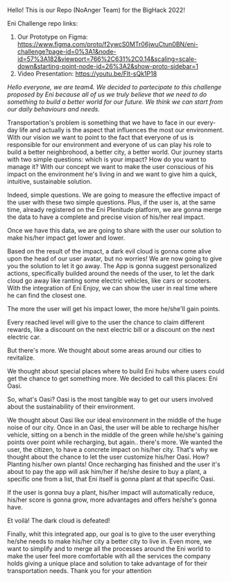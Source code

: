 Hello! This is our Repo (NoAnger Team) for the BigHack 2022!

Eni Challenge repo links:

1. Our Prototype on Figma: https://www.figma.com/proto/f2ywcS0MTr06jwuCtun0BN/eni-challenge?page-id=0%3A1&node-id=57%3A182&viewport=766%2C631%2C0.14&scaling=scale-down&starting-point-node-id=26%3A2&show-proto-sidebar=1
2. Video Presentation: https://youtu.be/Flt-sQk1P18


*Hello everyone, we are team4. We decided to partecipate to this challenge
proposed by Eni because
all of us we truly believe that we need to do something to build a better world for
our future.
We think we can start from our daily behaviours and needs.*

Transportation's problem is something that we have to face in our every-day life
and actually is the aspect that influences the most our environment.
With our vision we want to point to the fact that everyone of us is responsible for
our environment and everyone of us can play his role to build a better
neighbrohood, a better city, a better world.
Our journey starts with two simple questions: which is your impact? How do you
want to manage it? With our concept we want to make the user conscious of his
impact on the environment he's living in and we want to give him a quick, intuitive,
sustainable solution.

Indeed, simple questions. We are going to measure the effective impact of the user
with these two simple questions. Plus, if the user is, at the same time, already
registered on the Eni Plenitude platform, we are gonna merge the data to have a
complete and precise vision of his/her real impact.

Once we have this data, we are going to share with the user our solution to make
his/her impact get lower and lower.

Based on the result of the impact, a dark evil cloud is gonna come alive upon the
head of our user avatar, but no worries! We are now going to give you the
solution to let it go away.
The App is gonna suggest personalized actions, specifically builded around the
needs of the user, to let the dark cloud go away like ranting some electric vehicles,
like cars or scooters. With the integration of Eni Enjoy, we can show the user in real
time where he can find the closest one.

The more the user will get his impact lower, the more he/she'll gain points.

Every reached level will give to the user the chance to claim different rewards, like a
discount on the next electric bill or a discount on the next electric car.

But there's more. We thought about some areas around our cities
to revitalize.

We thought about special places where to build Eni hubs where
users could get the chance to get something more. We decided
to call this places: Eni Oasi.

So, what's Oasi? Oasi is the most tangible way to get our users involved about the
sustainability of their environment.

We thought about Oasi like our ideal environment in the middle of the huge noise
of our city. Once in an Oasi, the user will be able to recharge his/her vehicle, sitting
on a bench in the middle of the green while he/she's gaining points over point
while recharging, but again.. there's more.
We wanted the user, the citizen, to have a concrete impact on his/her city. That's
why we thought about the chance to let the user customize his/her Oasi. How?
Planting his/her own plants! Once recharging has finished and the user it's about to
pay the app will ask him/her if he/she desire to buy a plant, a specific one from a list,
that Eni itself is gonna plant at that specific Oasi.

If the user is gonna buy a plant, his/her impact will automatically reduce, his/her
score is gonna grow, more advantages and offers he/she's gonna have.

Et voilà! The dark cloud is defeated! 

Finally, whit this integrated app, our goal is to give to the user everything he/she
needs to make his/her city a better city to live in. Even more, we want to simplify
and to merge all the processes around the Eni world to make the user feel more
comfortable with all the services the company holds giving a unique place and
solution to take advantage of for their transportation needs.
Thank you for your attention

